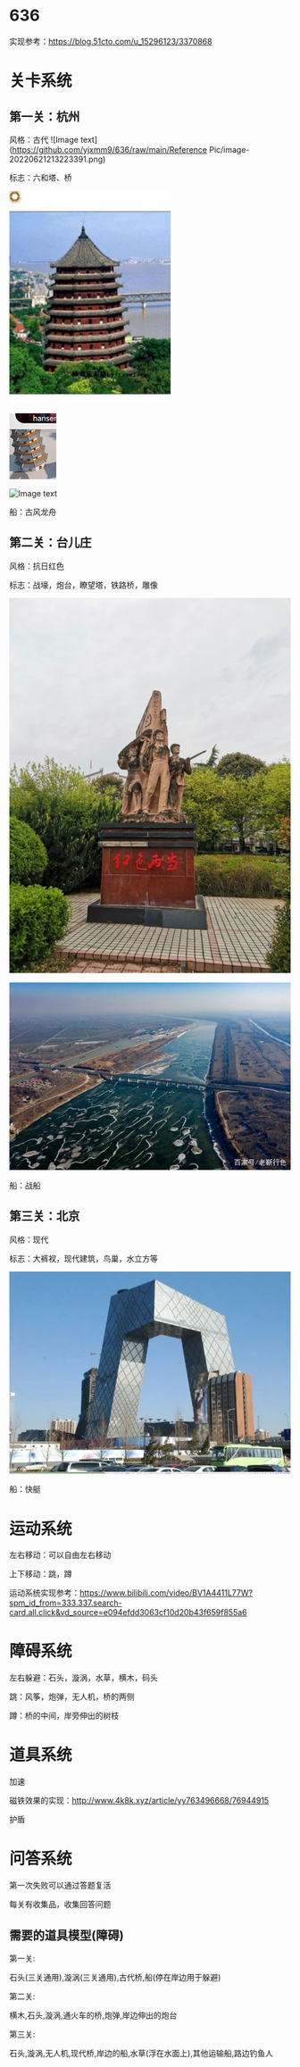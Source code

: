 # 636

实现参考：https://blog.51cto.com/u_15296123/3370868

# 关卡系统

## 第一关：杭州

风格：古代
![Image text](https://github.com/yjxmm9/636/raw/main/Reference Pic/image-20220621213223391.png)


标志：六和塔、桥


![Image text](https://github.com/yjxmm9/636/raw/main/Reference%20Pic/image-20220621213140749.png)

![Image text](https://github.com/yjxmm9/636/raw/main/Reference%20Pic/image-20220621213254346.png)

![Image text](https://github.com/yjxmm9/636/raw/main/Reference%20Pic/image-20220621213127421.png)




船：古风龙舟







## 第二关：台儿庄

风格：抗日红色

标志：战壕，炮台，瞭望塔，铁路桥，雕像

![Image text](https://github.com/yjxmm9/636/raw/main/Reference%20Pic/image-20220621213317341.png)



![Image text](https://github.com/yjxmm9/636/raw/main/Reference%20Pic/image-20220621213326515.png)



船：战船





## 第三关：北京

风格：现代

标志：大裤衩，现代建筑，鸟巢，水立方等

![Image text](https://github.com/yjxmm9/636/raw/main/Reference%20Pic/image-20220621214431663.png)

船：快艇



# 运动系统

左右移动：可以自由左右移动

上下移动：跳，蹲

运动系统实现参考：https://www.bilibili.com/video/BV1A4411L77W?spm_id_from=333.337.search-card.all.click&vd_source=e094efdd3063cf10d20b43f659f855a6





# 障碍系统

左右躲避：石头，漩涡，水草，横木，码头

跳：风筝，炮弹，无人机，桥的两侧

蹲：桥的中间，岸旁伸出的树枝



# 道具系统

加速

磁铁效果的实现：http://www.4k8k.xyz/article/yy763496668/76944915

护盾



# 问答系统

第一次失败可以通过答题复活

每关有收集品，收集回答问题



## 需要的道具模型(障碍)

第一关:

石头(三关通用),漩涡(三关通用),古代桥,船(停在岸边用于躲避)

第二关:

横木,石头,漩涡,通火车的桥,炮弹,岸边伸出的炮台

第三关:

石头,漩涡,无人机,现代桥,岸边的船,水草(浮在水面上),其他运输船,路边钓鱼人
